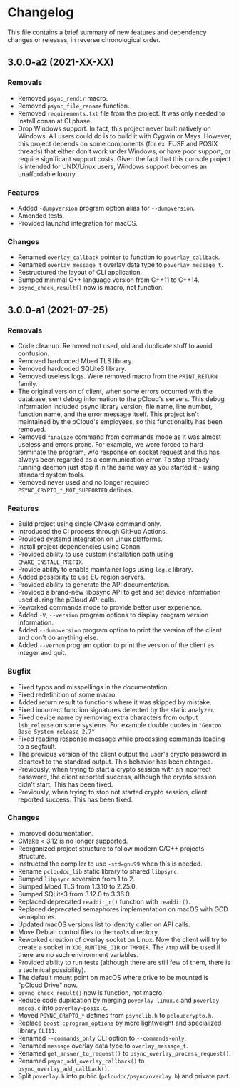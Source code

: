 # Changelog

This file contains a brief summary of new features and dependency changes or
releases, in reverse chronological order.

## 3.0.0-a2 (2021-XX-XX)

### Removals

* Removed `psync_rendir` macro.
* Removed `psync_file_rename` function.
* Removed `requirements.txt` file from the project. It was only needed to
  install conan at CI phase.
* Drop Windows support. In fact, this project never built natively on Windows.
  All users could do is to build it with Cygwin or Msys. However, this project
  depends on some components (for ex. FUSE and POSIX threads) that either don't
  work under Windows, or have poor support, or require significant support costs.
  Given the fact that this console project is intended for UNIX/Linux users,
  Windows support becomes an unaffordable luxury.

### Features

* Added `-dumpversion` program option alias for `--dumpversion`.
* Amended tests.
* Provided launchd integration for macOS.
  
### Changes

* Renamed `overlay_callback` pointer to function to `poverlay_callback`.
* Renamed `overlay_message_t` overlay data type to `poverlay_message_t`.
* Restructured the layout of CLI application.
* Bumped minimal C++ language version from C++11 to C++14.
* `psync_check_result()` now is macro, not function.

## 3.0.0-a1 (2021-07-25)

### Removals

* Code cleanup. Removed not used, old and duplicate stuff to avoid confusion.
* Removed hardcoded Mbed TLS library.
* Removed hardcoded SQLite3 library.
* Removed useless logs. Were removed macro from the `PRINT_RETURN` family.
* The original version of client, when some errors occurred with the database,
  sent debug information to the pCloud's servers. This debug information
  included psync library version, file name, line number, function name, and
  the error message itself. This project isn't maintained by the pCloud's
  employees, so this functionality has been removed.
* Removed `finalize` command from commands mode as it was almost useless and
  errors prone. For example, we were forced to hard terminate the program,
  w/o response on socket request and this has always been regarded as a
  communication error. To stop already running daemon just stop it in the
  same way as you started it - using standard system tools.
* Removed never used and no longer required `PSYNC_CRYPTO_*_NOT_SUPPORTED` defines.

### Features

* Build project using single CMake command only.
* Introduced the CI process through GitHub Actions.
* Provided systemd integration on Linux platforms.
* Install project dependencies using Conan.
* Provided ability to use custom installation path using `CMAKE_INSTALL_PREFIX`.
* Provide ability to enable maintainer logs using `log.c` library.
* Added possibility to use EU region servers.
* Provided ability to generate the API documentation.
* Provided a brand-new libpsync API to get and set device information used
  during the pCloud API calls.
* Reworked commands mode to provide better user experience.
* Added `-V`, `--version` program options to display program version information.
* Added `--dumpversion` program option to print the version of the client and
  don't do anything else.
* Added `--vernum` program option to print the version of the client as integer
  and quit.

### Bugfix

* Fixed typos and misspellings in the documentation.
* Fixed redefinition of some macro.
* Added return result to functions where it was skipped by mistake.
* Fixed incorrect function signatures detected by the static analyzer.
* Fixed device name by removing extra characters from output `lsb_release`
  on some systems. For example double quotes in `"Gentoo Base System release 2.7"`
* Fixed reading response message while processing commands leading to a segfault.
* The previous version of the client output the user's crypto password in cleartext
  to the standard output. This behavior has been changed.
* Previously, when trying to start a crypto session with an incorrect password, the
  client reported success, although the crypto session didn't start.
  This has been fixed.
* Previously, when trying to stop not started crypto session, client reported
  success. This has been fixed.

### Changes

* Improved documentation.
* CMake < 3.12 is no longer supported.
* Reorganized project structure to follow modern C/C++ projects structure.
* Instructed the compiler to use `-std=gnu99` when this is needed.
* Rename `pcloudcc_lib` static library to shared `libpsync`.
* Bumped `libpsync` soversion from 1 to 2.
* Bumped Mbed TLS from 1.3.10 to 2.25.0.
* Bumped SQLite3 from 3.12.0 to 3.36.0.
* Replaced deprecated `readdir_r()` function with `readdir()`.
* Replaced deprecated semaphores implementation on macOS with GCD semaphores.
* Updated macOS versions list to identity caller on API calls.
* Move Debian control files to the `tools` directory.
* Reworked creation of overlay socket on Linux. Now the client will try to
  create a socket in `XDG_RUNTIME_DIR` or `TMPDIR`. The `/tmp` will be used
  if there are no such environment variables.
* Provided ability to run tests (although there are still few of them, there
  is a technical possibility).
* The default mount point on macOS where drive to be mounted is "pCloud Drive" now.
* `psync_check_result()` now is function, not macro.
* Reduce code duplication by merging `poverlay-linux.c` and `poverlay-macos.c`
  into `poverlay-posix.c`.
* Moved `PSYNC_CRYPTO_*` defines from `psynclib.h` to `pcloudcrypto.h`.
* Replace `boost::program_options` by more lightweight and specialized library `CLI11`.
* Renamed `--commands_only` CLI option to `--commands-only`.
* Renamed `message` overlay data type to `overlay_message_t`.
* Renamed `get_answer_to_request()` to `psync_overlay_process_request()`.
* Renamed `psync_add_overlay_callback()` to `psync_overlay_add_callback()`.
* Split `poverlay.h` into public (`pcloudcc/psync/overlay.h`) and private part.
